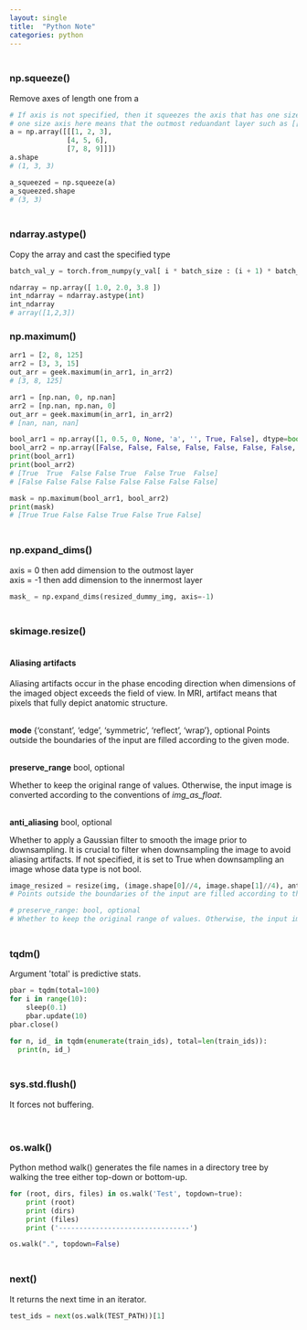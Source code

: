 ```yaml
---
layout: single
title:  "Python Note"
categories: python
---
```




### <br>np.squeeze()

Remove axes of length one from a

```python
# If axis is not specified, then it squeezes the axis that has one size axis
# one size axis here means that the outmost reduandant layer such as [[1, 2]]
a = np.array([[[1, 2, 3],
              [4, 5, 6],
              [7, 8, 9]]])
a.shape
# (1, 3, 3)

a_squeezed = np.squeeze(a) 
a_squeezed.shape
# (3, 3)
```





### <br>ndarray.astype()

Copy the array and cast the specified type

```python
batch_val_y = torch.from_numpy(y_val[ i * batch_size : (i + 1) * batch_size ]).astype(int).long()
```

```python
ndarray = np.array([ 1.0, 2.0, 3.8 ])
int_ndarray = ndarray.astype(int)
int_ndarray
# array([1,2,3])
```



### np.maximum()

```python
arr1 = [2, 8, 125]
arr2 = [3, 3, 15]
out_arr = geek.maximum(in_arr1, in_arr2) 
# [3, 8, 125]
```

```python
arr1 = [np.nan, 0, np.nan]
arr2 = [np.nan, np.nan, 0]
out_arr = geek.maximum(in_arr1, in_arr2)
# [nan, nan, nan]
```

```python
bool_arr1 = np.array([1, 0.5, 0, None, 'a', '', True, False], dtype=bool)
bool_arr2 = np.array([False, False, False, False, False, False, False, False], dtype=bool)
print(bool_arr1)
print(bool_arr2)
# [True  True  False False True  False True  False]
# [False False False False False False False False]

mask = np.maximum(bool_arr1, bool_arr2)
print(mask)
# [True True False False True False True False]
```



### <br>np.expand_dims()

axis = 0 then add dimension to the outmost layer<br>axis = -1 then add dimension to the innermost layer

```python
mask_ = np.expand_dims(resized_dummy_img, axis=-1)
```



### <br>skimage.resize()

#### <br>Aliasing artifacts

Aliasing artifacts occur in the phase encoding direction when dimensions of the imaged object exceeds the field of view. In MRI, artifact means that pixels that fully depict anatomic structure.

<br>**mode** {‘constant’, ‘edge’, ‘symmetric’, ‘reflect’, ‘wrap’}, optional
Points outside the boundaries of the input are filled according to the given mode.

<br>**preserve_range** bool, optional

Whether to keep the original range of values. Otherwise, the input image is converted according to the conventions of *img_as_float*.

<br>**anti_aliasing** bool, optional

Whether to apply a Gaussian filter to smooth the image prior to downsampling. It is crucial to filter when downsampling the image to avoid aliasing artifacts. If not specified, it is set to True when downsampling an image whose data type is not bool.

```python
image_resized = resize(img, (image.shape[0]//4, image.shape[1]//4), anti_aliasing=True)
# Points outside the boundaries of the input are filled according to the given mode. Modes match the behaviour of numpy.pad

# preserve_range: bool, optional
# Whether to keep the original range of values. Otherwise, the input image is converted according to the conventions of img_as_float.
```



### <br>tqdm()

Argument 'total' is predictive stats.

```python
pbar = tqdm(total=100)
for i in range(10):
    sleep(0.1)
    pbar.update(10)
pbar.close()

for n, id_ in tqdm(enumerate(train_ids), total=len(train_ids)):
  print(n, id_)
```



### <br>sys.std.flush()

It forces not buffering.

```
```



### <br>os.walk()

Python method walk() generates the file names in a directory tree by walking the tree either top-down or bottom-up.

```python
for (root, dirs, files) in os.walk('Test', topdown=true):
	print (root)
	print (dirs)
	print (files)
	print ('--------------------------------')

os.walk(".", topdown=False)
```



### <br>next()

It returns the next time in an iterator.

```python
test_ids = next(os.walk(TEST_PATH))[1]
```
